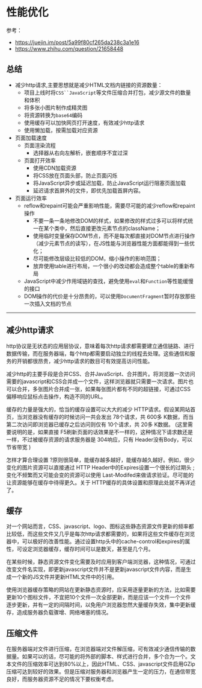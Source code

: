 性能优化
===

参考：
* https://juejin.im/post/5a99f80cf265da238c3a1e16
* https://www.zhihu.com/question/21658448

## 总结
* 减少http请求,主要思想就是减少HTML文档内链接的资源数量：
    * 项目上线时将`CSS``JavaScript`等文件压缩合并打包，减少源文件的数量和体积
    * 将多张小图片制作成精灵图
    * 将资源转换为`base64`编码
    * 使用缓存可以加快网页打开速度，有效减少http请求
    * 使用懒加载，按需加载对应资源
* 页面加载速度
    * 页面渲染流程
        * 选择器从右向左解析，嵌套顺序不宜过深
    * 页面打开效率 
        * 使用CDN加载资源
        * 将CSS放在页面头部，防止页面闪烁
        * 将JavaScript异步或延迟加载，防止JavaScript运行阻塞页面加载
        * 延迟请求首屏外的文件，即优先加载首屏内容。
* 页面运行效率
    * reflow和repaint可能会严重影响性能，需要尽可能的减少reflow和repaint操作
        * 不要一条一条地修改DOM的样式，如果修改的样式过多可以将样式统一在某个类中，然后直接更改元素节点的className；
        * 使用临时变量保存DOM节点，而不是每次都直接对DOM节点进行操作（减少元素节点的读写），在JS性能与浏览器性能方面都能得到一些优化；
        * 尽可能修改层级比较低的DOM，缩小操作的影响范围；
        * 放弃使用table进行布局，一个很小的改动都会造成整个table的重新布局
    * JavaScript中减少作用域链的查找，避免使用`eval`和`Function`等性能缓慢的接口
    * DOM操作的代价是十分昂贵的，可以使用`DocumentFragment`暂时存放那些一次插入文档的节点

----------------------

## 减少http请求
http协议是无状态的应用层协议，意味着每次http请求都需要建立通信链路、进行数据传输，而在服务器端，每个http都需要启动独立的线程去处理。这些通信和服务的开销都很昂贵，减少http请求的数目可有效提高访问性能。

减少http的主要手段是合并CSS、合并JavaScript、合并图片。将浏览器一次访问需要的javascript和CSS合并成一个文件，这样浏览器就只需要一次请求。图片也可以合并，多张图片合并成一张，如果每张图片都有不同的超链接，可通过CSS偏移响应鼠标点击操作，构造不同的URL。

缓存的力量是强大的，恰当的缓存设置可以大大的减少 HTTP请求。假设某网站首页，当浏览器没有缓存的时候访问一共会发出 78个请求，共 600多 K数据，而当第二次访问即浏览器已缓存之后访问则仅有 10个请求，共 20多 K数据。 (这里需要说明的是，如果直接 F5刷新页面的话效果是不一样的，这种情况下请求数还是一样，不过被缓存资源的请求服务器是 304响应，只有 Header没有Body，可以节省带宽 )

怎样才算合理设置 ?原则很简单，能缓存越多越好，能缓存越久越好。例如，很少变化的图片资源可以直接通过 HTTP Header中的Expires设置一个很长的过期头 ;变化不频繁而又可能会变的资源可以使用 Last-Modifed来做请求验证。尽可能的让资源能够在缓存中待得更久。关于 HTTP缓存的具体设置和原理此处就不再详述了。

## 缓存
对一个网站而言，CSS、javascript、logo、图标这些静态资源文件更新的频率都比较低，而这些文件又几乎是每次http请求都需要的，如果将这些文件缓存在浏览器中，可以极好的改善性能。通过设置http头中的cache-control和expires的属性，可设定浏览器缓存，缓存时间可以是数天，甚至是几个月。

在某些时候，静态资源文件变化需要及时应用到客户端浏览器，这种情况，可通过改变文件名实现，即更新javascript文件并不是更新javascript文件内容，而是生成一个新的JS文件并更新HTML文件中的引用。

使用浏览器缓存策略的网站在更新静态资源时，应采用逐量更新的方法，比如需要更新10个图标文件，不宜把10个文件一次全部更新，而是应该一个文件一个文件逐步更新，并有一定的间隔时间，以免用户浏览器忽然大量缓存失效，集中更新缓存，造成服务器负载骤增、网络堵塞的情况。


## 压缩文件
在服务器端对文件进行压缩，在浏览器端对文件解压缩，可有效减少通信传输的数据量。如果可以的话，尽可能的将外部的脚本、样式进行合并，多个合为一个。文本文件的压缩效率可达到80%以上，因此HTML、CSS、javascript文件启用GZip压缩可达到较好的效果。但是压缩对服务器和浏览器产生一定的压力，在通信带宽良好，而服务器资源不足的情况下要权衡考虑。